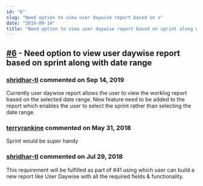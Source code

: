 ```yaml
---
id: "6"
slug: "Need option to view user daywise report based on s"
date: "2019-09-14"
title: "Need option to view user daywise report based on sprint along with date range"
---
```



## [#6](https://github.com/shridhar-tl/jira-assistant/issues/6) - Need option to view user daywise report based on sprint along with date range

### [shridhar-tl](https://github.com/shridhar-tl) commented on Sep 14, 2019

Currently user daywise report allows the user to view the worklog report based on the selected date range. New feature need to be added to the report which enables the user to select the sprint rather than selecting the date range.

### [terryrankine](https://github.com/terryrankine) commented on May 31, 2018

Sprint would be super handy

### [shridhar-tl](https://github.com/shridhar-tl) commented on Jul 29, 2018

This requirement will be fulfilled as part of #41 using which user can build a new report like User Daywise with all the required fields & functionality.

